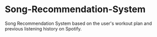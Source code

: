 # Song-Recommendation-System
Song Recommendation System based on the user's workout plan and previous listening history on Spotify.
